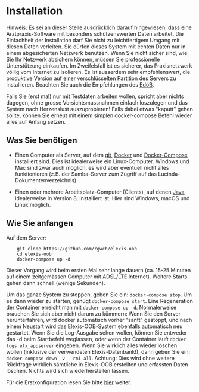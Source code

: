 # Installation

Hinweis: Es sei an dieser Stelle ausdrücklich darauf hingewiesen, dass eine Arztpraxis-Software mit besonders schützenswerten Daten arbeitet. Die Einfachheit der Installation darf Sie nicht zu leichtfertigem Umgang mit diesen Daten verleiten. Sie dürfen dieses System mit echten Daten nur in einem abgesicherten Netzwerk benutzen. Wenn Sie nicht sicher sind, wie Sie Ihr Netzwerk absichern können, müssen Sie professionelle Unterstützung einkaufen. Im Zweifelsfall ist es sicherer, das Praxisnetzwerk völlig vom Internet zu isolieren. Es ist ausserdem sehr empfehlenswert, die produktive Version auf einer verschlüsselten Partition des Servers zu installieren. Beachten Sie auch die Empfehlungen des [EdöB](https://www.edoeb.admin.ch/edoeb/de/home/datenschutz/gesundheit/erlaeuterungen-zum-datenschutz-in-der-arztpraxis.html).

Falls Sie (erst mal) nur mit Testdaten arbeiten wollen, spricht aber nichts dagegen, ohne grosse Vorsichtsmassnahmen einfach loszulegen und das System nach Herzenslust auszuprobieren! Falls dabei etwas "kaputt" gehen sollte, können Sie erneut mit einem simplen docker-compose Befehl wieder alles auf Anfang setzen.


## Was Sie benötigen

* Einen Computer als Server, auf dem [git](https://git-scm.com), [Docker](http://docker.io) und [Docker-Compose](https://docs.docker.com/compose/) installiert sind. Dies ist idealerweise ein Linux-Computer. Windows und Mac sind zwar auch möglich, es wird aber eventuell nicht alles funktionieren (z.B. der Samba-Server zum Zugriff auf das Lucinda-Dokumentenverzeichnis).

* Einen oder mehrere Arbeitsplatz-Computer (Clients), auf denen [Java](http://java.sun.com), idealerweise in Version 8, installiert ist. Hier sind Windows, macOS und Linux möglich.

## Wie Sie anfangen

Auf dem Server:

        git clone https://github.com/rgwch/elexis-oob
        cd elexis-oob
        docker-compose up -d

Dieser Vorgang wird beim ersten Mal sehr lange dauern (ca. 15-25 Minuten auf einem zeitgemässen Computer mit ADSL/LTE Internet). Weitere Starts gehen dann schnell (wenige Sekunden).

Um das ganze System zu stoppen, geben Sie ein: `docker-compose stop`. Um es dann wieder zu starten, genügt `docker-compose start`. Eine Regeneration der Container erreicht man mit `docker-compose up -d`. Normalerweise brauchen Sie sich aber nicht darum zu kümmern: Wenn Sie den Server herunterfahren, wird docker automatisch vorher "sanft" gestoppt, und nach einem Neustart wird das Elexis-OOB-System ebenfalls automatisch neu gestartet. Wenn Sie die Log-Ausgabe sehen wollen, können Sie entweder das -d beim Startbefehl weglassen, oder wenn der Container läuft `docker logs elx_appserver` eingeben. Wenn Sie wirklich alles wieder löschen wollen (inklusive der verwendeten Elexis-Datenbank!), dann geben Sie ein: `docker-compose down -v --rmi all`. Achtung: Dies wird ohne weitere Rückfrage wirklich sämtliche in Elexis-OOB erstellten und erfassten Daten löschen. Nichts wird sich wiederherstellen lassen.



Für die Erstkonfiguration lesen Sie bitte [hier](config.md) weiter.

